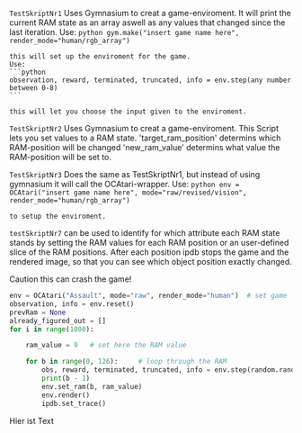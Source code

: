 `TestSkriptNr1`
    Uses Gymnasium to creat a game-enviroment.
    It will print the current RAM state as an array aswell as any values that changed since the last iteration.
    Use:
    ```python
    gym.make("insert game name here", render_mode="human/rgb_array")
    ```

    this will set up the enviroment for the game.
    Use:
    ```python
    observation, reward, terminated, truncated, info = env.step(any number  between 0-8)
    ```

    this will let you choose the input given to the enviroment.

`TestSkriptNr2`
    Uses Gymnasium to creat a game-enviroment.
    This Script lets you set values to a RAM state.
    'target_ram_position' determins which RAM-position will be changed
    'new_ram_value' determins what value the RAM-position will  be set to.

`TestSkriptNr3`
    Does the same as TestSkriptNr1, but instead of using gymnasium it will call the OCAtari-wrapper.
    Use:
    ```python
    env = OCAtari("insert game name here", mode="raw/revised/vision", render_mode="human/rgb_array")
    ```

    to setup the enviroment.

`testSkriptNr7` can be used to identify for which attribute each RAM state stands
by setting the RAM values for each RAM position or an user-defined slice of the
RAM positions. After each position ipdb stops the game and the rendered image, so
that you can see which object position exactly changed.

Caution this can crash the game!

```python
env = OCAtari("Assault", mode="raw", render_mode="human")  # set game
observation, info = env.reset()
prevRam = None
already_figured_out = []
for i in range(1000):

    ram_value = 9   # set here the RAM value

    for b in range(0, 126):     # loop through the RAM
        obs, reward, terminated, truncated, info = env.step(random.randint(0, 0))
        print(b - 1)
        env.set_ram(b, ram_value)
        env.render()
        ipdb.set_trace()
```
Hier ist Text
